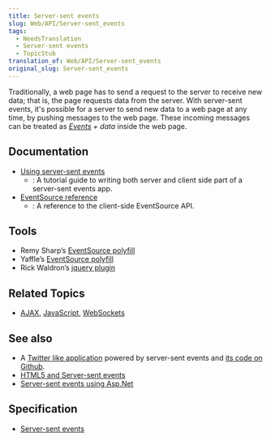 ```yaml
---
title: Server-sent events
slug: Web/API/Server-sent_events
tags:
  - NeedsTranslation
  - Server-sent events
  - TopicStub
translation_of: Web/API/Server-sent_events
original_slug: Server-sent_events
---
```


Traditionally, a web page has to send a request to the server to receive new data; that is, the page requests data from the server. With server-sent events, it's possible for a server to send new data to a web page at any time, by pushing messages to the web page. These incoming messages can be treated as _[Events](/es/docs/DOM/event) + data_ inside the web page.

## Documentation

- [Using server-sent events](/es/docs/Server-sent_events/Using_server-sent_events)
  - : A tutorial guide to writing both server and client side part of a server-sent events app.
- [EventSource reference](/es/docs/Server-sent_events/EventSource)
  - : A reference to the client-side EventSource API.

## Tools

- Remy Sharp’s [EventSource polyfill](https://github.com/remy/polyfills/blob/master/EventSource.js)
- Yaffle’s [EventSource polyfill](https://github.com/Yaffle/EventSource)
- Rick Waldron’s [jquery plugin](https://github.com/rwldrn/jquery.eventsource)

## Related Topics

- [AJAX](/es/docs/AJAX), [JavaScript](/es/docs/JavaScript), [WebSockets](/es/docs/WebSockets)

## See also

- A [Twitter like application](http://hacks.mozilla.org/2011/06/a-wall-powered-by-eventsource-and-server-sent-events/) powered by server-sent events and [its code on Github](https://github.com/mozilla/webowonder-demos/tree/master/demos/friends%20timeline).
- [HTML5 and Server-sent events](http://dsheiko.com/weblog/html5-and-server-sent-events)
- [Server-sent events using Asp.Net](http://rajudasa.blogspot.in/2012/05/html5-server-sent-events-using-aspnet.html)

## Specification

- [Server-sent events](http://dev.w3.org/html5/eventsource/)
